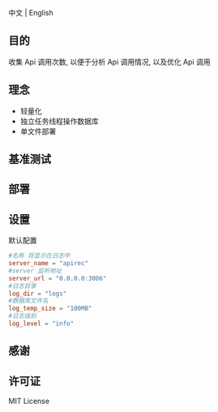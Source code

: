 中文 | English

## 目的

收集 Api 调用次数, 以便于分析 Api 调用情况, 以及优化 Api 调用

## 理念

-   轻量化
-   独立任务线程操作数据库
-   单文件部署

## 基准测试

## 部署

## 设置

默认配置

```toml
#名称 将显示在日志中
server_name = "apirec"
#server 监听地址
server_url = "0.0.0.0:3006"
#日志目录
log_dir = "logs"
#数据库文件名
log_temp_size = "100MB"
#日志级别
log_level = "info"

```

## 感谢

## 许可证

MIT License
